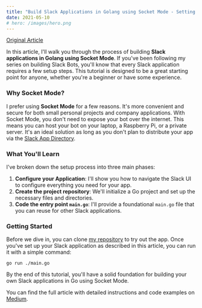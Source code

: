 ```yaml
---
title: "Build Slack Applications in Golang using Socket Mode - Setting Up"
date: 2021-05-10
# hero: /images/hero.png
---
```


[Original Article](https://medium.com/geekculture/build-slack-application-in-golang-using-socket-mode-setting-up-57f454e63c0a)

In this article, I'll walk you through the process of building **Slack applications in Golang using Socket Mode**. If you've been following my series on building Slack Bots, you'll know that every Slack application requires a few setup steps. This tutorial is designed to be a great starting point for anyone, whether you're a beginner or have some experience.

### Why Socket Mode?

I prefer using **Socket Mode** for a few reasons. It's more convenient and secure for both small personal projects and company applications. With Socket Mode, you don't need to expose your bot over the internet. This means you can host your bot on your laptop, a Raspberry Pi, or a private server. It's an ideal solution as long as you don't plan to distribute your app via the [Slack App Directory](https://slack.com/apps).

### What You'll Learn

I've broken down the setup process into three main phases:

1.  **Configure your Application**: I'll show you how to navigate the Slack UI to configure everything you need for your app.
2.  **Create the project repository**: We'll initialize a Go project and set up the necessary files and directories.
3.  **Code the entry point `main.go`**: I'll provide a foundational `main.go` file that you can reuse for other Slack applications.

### Getting Started

Before we dive in, you can clone [my repository](https://github.com/xNok/slack-go-demo-socketmode) to try out the app. Once you've set up your Slack application as described in this article, you can run it with a simple command:

```
go run ./main.go
```

By the end of this tutorial, you'll have a solid foundation for building your own Slack applications in Go using Socket Mode.

You can find the full article with detailed instructions and code examples on [Medium](https://medium.com/geekculture/build-slack-application-in-golang-using-socket-mode-setting-up-57f454e63c0a).